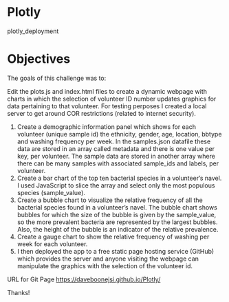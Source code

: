 # Plotly
plotly_deployment


# Objectives
The goals of this challenge was to:

Edit the plots.js and index.html files to create a dynamic webpage with charts in which the selection of volunteer ID number updates graphics for data pertaining to that volunteer.  For testing perposes I created a local server to get around COR restrictions (related to internet security).
1. Create a demographic information panel which shows for each volunteer (unique sample id) the ethnicity, gender, age, location, bbtype and washing frequency per week.  In the 
   samples.json datafile these data are stored in an array called metadata and there is one value per key, per volunteer.  The sample data are stored in another array where there    can be many samples with associated sample_ids and labels, per volunteer.
2. Create a bar chart of the top ten bacterial species in a volunteer’s navel. I used JavaScript to slice the array and select only the most populous species (sample_value).
3. Create a bubble chart to visualize the relative frequency of all the bacterial species found in a volunteer’s navel.  The bubble chart shows bubbles for which the size of the bubble is given by the sample_value, so the more prevalent bacteria are represented by the largest bubbles.  Also, the height of the bubble is an indicator of the relative prevalence.  
4. Create a gauge chart to show the relative frequency of washing per week for each volunteer.
5. I then deployed the app to a free static page hosting service (GitHub) which provides the server and anyone visiting the webpage can manipulate the graphics with the selection of the volunteer id.

URL for Git Page
https://daveboonejsi.github.io/Plotly/

Thanks!
